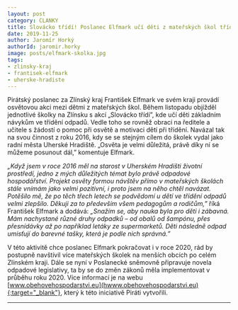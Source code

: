 ```yaml
---
layout: post
category: CLANKY
title: Slovácko třídí! Poslanec Elfmark učí děti z mateřských škol třídit odpad
date: 2019-11-25
author: Jaromír Horký
authorId: jaromir.horky
image: posts/elfmark-skolka.jpg 
tags: 
- zlinsky-kraj
- frantisek-elfmark
- uherske-hradiste
---
```


Pirátský poslanec za Zlínský kraj František Elfmark ve svém kraji provádí osvětovou akci mezi dětmi z mateřských škol. Během listopadu objížděl jednotlivé školky na Zlínsku s akcí „Slovácko třídí”, kde učí děti základním návykům ve třídění odpadů. Vedle toho se rovněž obrací na ředitele a učitele s žádostí o pomoc při osvětě a motivaci dětí při třídění. Navázal tak na svou činnost z roku 2016, kdy se se stejným cílem do školek vydal jako radní města Uherské Hradiště. „Osvěta je velmi důležitá, právě díky ní se můžeme posunout dál,” komentuje Elfmark.

*„Když jsem v roce 2016 měl na starost v Uherském Hradišti životní prostředí, jedno z mých důležitých témat bylo právě odpadové hospodářství. Projekt osvěty formou návštěv přímo v mateřských školách stále vnímám jako velmi pozitivní, i proto jsem na něho chtěl navázat. Potěšilo mě, že po těch třech letech se podvědomí u dětí ve třídění odpadů velmi zlepšilo. Děkuji za to především všem pedagogům a rodičům,”* říká František Elfmark a dodává: *„Snažím se, aby nauka byla pro děti i zábavná. Mám nachystané různé druhy odpadků – od obalů od šampónu, přes přesnídávky až po například letáky ze supermarketů. Děti následně odpad umisťují do barevné tašky, která je podle nich správná.”*

V této aktivitě chce poslanec Elfmark pokračovat i v roce 2020, rád by postupně navštívil více mateřských školek na menších obcích po celém Zlínském kraji. Dále se nyní v Poslanecké sněmovně připravuje novela odpadové legislativy, ta by se do změn zákonů měla implementovat v průběhu roku 2020. Více informací je na webu [www.obehovehospodarstvi.eu](hwww.obehovehospodarstvi.eu){:target="_blank"}, který k této iniciativě Piráti vytvořili.

---
